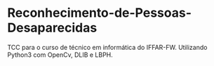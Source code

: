 # Reconhecimento-de-Pessoas-Desaparecidas
TCC para o curso de técnico em informática do IFFAR-FW. Utilizando Python3 com OpenCv, DLIB e LBPH.
